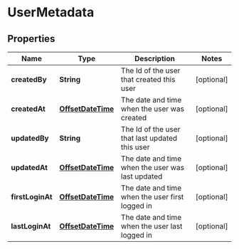 # UserMetadata

## Properties
Name | Type | Description | Notes
------------ | ------------- | ------------- | -------------
**createdBy** | **String** | The Id of the user that created this user |  [optional]
**createdAt** | [**OffsetDateTime**](OffsetDateTime.md) | The date and time when the user was created |  [optional]
**updatedBy** | **String** | The Id of the user that last updated this user |  [optional]
**updatedAt** | [**OffsetDateTime**](OffsetDateTime.md) | The date and time when the user was last updated |  [optional]
**firstLoginAt** | [**OffsetDateTime**](OffsetDateTime.md) | The date and time when the user first logged in |  [optional]
**lastLoginAt** | [**OffsetDateTime**](OffsetDateTime.md) | The date and time when the user last logged in |  [optional]
